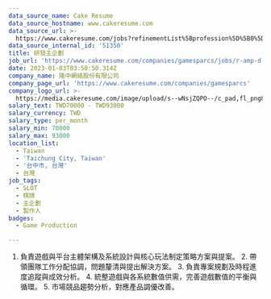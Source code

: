 ```yaml
---
data_source_name: Cake Resume
data_source_hostname: www.cakeresume.com
data_source_url: >-
  https://www.cakeresume.com/jobs?refinementList%5Bprofession%5D%5B0%5D=game-production&range%5Bsalary_range%5D%5Bmin%5D=1000000
data_source_internal_id: '51350'
title: 研發主企劃
job_url: 'https://www.cakeresume.com/companies/gamesparcs/jobs/r-amp-d-master-plan'
date: 2023-01-03T03:50:50.314Z
company_name: 隆中網絡股份有限公司
company_page_url: 'https://www.cakeresume.com/companies/gamesparcs'
company_logo_url: >-
  https://media.cakeresume.com/image/upload/s--wNsjZQPO--/c_pad,fl_png8,h_200,w_200/v1672363006/iqn45aarox9yomr9pxcj.png
salary_text: TWD70000 - TWD93000
salary_currency: TWD
salary_type: per_month
salary_min: 70000
salary_max: 93000
location_list:
  - Taiwan
  - 'Taichung City, Taiwan'
  - '台中市, 台灣'
  - 台灣
job_tags:
  - SLOT
  - 棋牌
  - 主企劃
  - 製作人
badges:
  - Game Production

---
```


1. 負責遊戲與平台主體架構及系統設計與核心玩法制定策略方案與提案。 2. 帶領團隊工作分配協調，問題釐清與提出解決方案。 3. 負責專案規劃及時程進度追蹤與成效分析。 4. 統整遊戲與各系統數值供需，完善遊戲數值的平衡與循環。 5. 市場競品趨勢分析，對應產品調優改善。